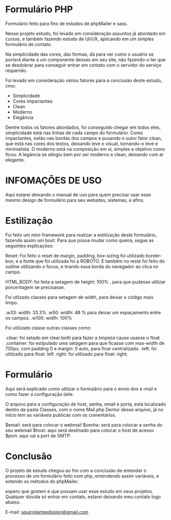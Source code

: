 # Formulário PHP
Formulário feito para fins de estudos de phpMailer e sass.


Nesse projeto estudo, foi levado em consideração assuntos já abordado em cursos, e também fazendo
estudo de UI/UX, aplicando em um simples formulário de contato.

Na simplicidade das cores, das formas, dá para ver como o usuário se portará diante a um componente desses
em seu site, não fazendo-o ter que se desdobrar para conseguir entrar em contato com o servidor do serviço requerido.

Foi levado em consideração vários fatores para a conclusão deste estudo, cmo:

- Simplicidade
- Cores impactantes
- Clean
- Moderno
- Elegância

Dentre todos os fatores abordados, foi conseguido chegar em todos eles, simplicidade está nas linhas de cada campo do formulário. Cores impactantes, estão nas bordas dos campos e puxando o outor fator clean, que está nas cores dos textos, deixando leve o visual, tornando-o leve e minimalista. O moderno está na composição em sí, simples e objetivo como ficou. 
A legância se atingiu bem por ser moderno e clean, deixando com ar elegante.

# INFOMAÇÕES DE USO

Aqui estarei deixando o manual de uso para quem precisar usar esse mesmo design de formulário para seu websites, sistemas, e afins.

# Estilização

Foi feito um mini-framework para realizar a estilização deste formulário, fazendo assim um boot. Para que possa mudar como queira, segue as seguintes explicações:

Reset: Foi feito o reset de margin, padding, box-sizing foi utilizado border-box; e a fonte que foi utilizada foi a ROBOTO.
       E também no reste foi feito do outline utilizando o focus, e tirando essa borda do navegador ao clica no campo.
       
HTML,BODY: foi feita a setagem de height: 100% , para que pudesse utilizar porcentagem se precisasse.

Foi utlizado classes para setagem de width, para deixar o código mais limpo.

.w33: width: 33.3%
.w50: width: 48 %  para deixar um espaçamento entre os campos.
.w100: width: 100%

Foi utilizado classe outras classes como:

.clear: foi setado em clear:both para fazer a limpeza cause usasse o float
.container: foi estipulado uma setagem para que ficasse com max-width de 700px, com padding 0 e margin: 0 auto, para ficar
            centralizado.
.left: foi utilizado para float: left
.right: foi utilizado para float: right;


# Formulário

Aqui será explicado como utilizar o formulário para o envio dos e-mail e como fazer a configuração dele.

O arquivo para a configuração de host, senha, email e porta, está localizado dentro da pasta Classes, com o nome Mail.php
Dentor desse arquivo, já no início tem as variáveis publicas com os comentários.

$email: será para colocar o webmail
$senha: será para colocar a senha do seu webmail
$host: aqui será destinado para colocar o host de acesso
$port: aqui vai a port de SMTP.


# Conclusão

O projeto de estudo chegou ao fim com a conclusão de entender o processo de um formulário feito com php, entendendo assim variáveis, e entendo os métodos do phpMailer.

espero que gostem e que possam usar esse estudo em seus projetos.
Qualquer dúvida só entrar em contato, estarei deixando meu contato logo abaixo.

E-mail: squirrelarteedesign@gmail.com

   
